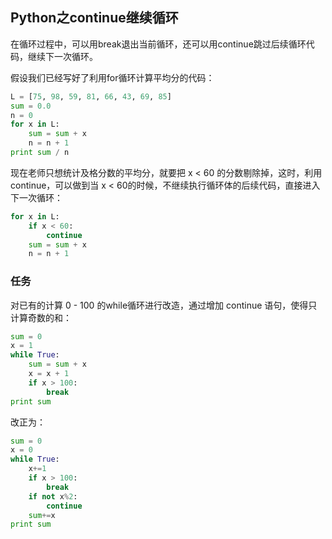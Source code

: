 ## Python之continue继续循环 ##

在循环过程中，可以用break退出当前循环，还可以用continue跳过后续循环代码，继续下一次循环。

假设我们已经写好了利用for循环计算平均分的代码：

```python
L = [75, 98, 59, 81, 66, 43, 69, 85]
sum = 0.0
n = 0
for x in L:
    sum = sum + x
    n = n + 1
print sum / n
```

现在老师只想统计及格分数的平均分，就要把 x < 60 的分数剔除掉，这时，利用 continue，可以做到当 x < 60的时候，不继续执行循环体的后续代码，直接进入下一次循环：

```python
for x in L:
    if x < 60:
        continue
    sum = sum + x
    n = n + 1
```
### 任务

对已有的计算 0 - 100 的while循环进行改造，通过增加 continue 语句，使得只计算奇数的和：

```python
sum = 0
x = 1
while True:
    sum = sum + x
    x = x + 1
    if x > 100:
        break
print sum
```

改正为：

```python
sum = 0
x = 0
while True:
    x+=1
    if x > 100:
        break
    if not x%2:
        continue
    sum+=x
print sum
```


